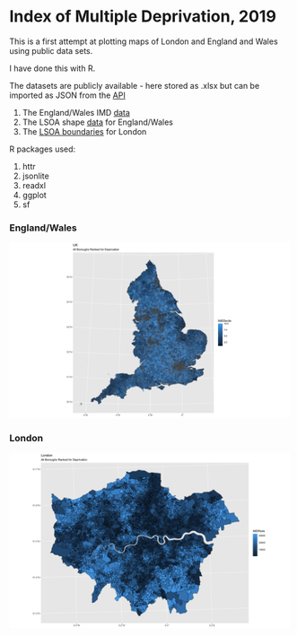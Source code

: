# Index of Multiple Deprivation, 2019

This is a first attempt at plotting maps of London and England and Wales using public data sets.

I have done this with R.

The datasets are publicly available - here stored as .xlsx but can be imported as JSON from the [API](https://opendata.arcgis.com/datasets/6bced6c6f81448cf9692ed3f472b11ce_0.geojson)

1. The England/Wales IMD [data](https://data-communities.opendata.arcgis.com/datasets/lower-super-output-area-lsoa-imd2019-wgs84/data?geometry=-18.148%2C50.560%2C13.493%2C55.196)
2. The LSOA shape [data](<https://geoportal.statistics.gov.uk/datasets/ons::lower-layer-super-output-areas-december-2001-ew-bfe/data?geometry=-33.811%2C48.013%2C29.470%2C57.298>) for England/Wales
3. The [LSOA boundaries](https://data.london.gov.uk/dataset/lsoa-atlas) for London

R packages used:

1. httr
2. jsonlite
3. readxl
4. ggplot
5. sf

### England/Wales

<img src="https://github.com/eatyourpeas/imd/blob/main/assets/england_wales_deprivation.png" alt="Deprivation in England and Wales" width="500"/>

### London

<img src="https://github.com/eatyourpeas/imd/blob/main/assets/london_deprivation.png" alt="Deprivation in London" width="500"/>
